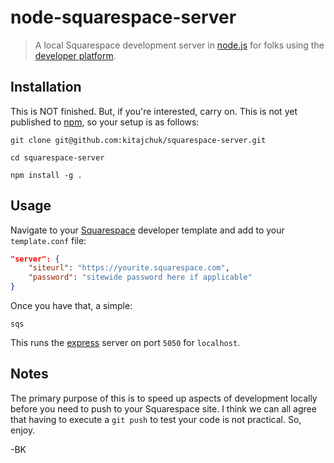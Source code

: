 node-squarespace-server
=======================

> A local Squarespace development server in [node.js](http://nodejs.org/) for folks using the [developer platform](http://developers.squarespace.com/get-started).


## Installation
This is NOT finished. But, if you're interested, carry on. This is not yet published to [npm](http://npmjs.org), so your setup is as follows:

```shell
git clone git@github.com:kitajchuk/squarespace-server.git

cd squarespace-server

npm install -g .
```



## Usage
Navigate to your [Squarespace](http://squarespace.com) developer template and add to your `template.conf` file:

```json
"server": {
    "siteurl": "https://yourite.squarespace.com",
    "password": "sitewide password here if applicable"
}
```

Once you have that, a simple:

```shell
sqs
```

This runs the [express](http://expressjs.com) server on port `5050` for `localhost`.



## Notes
The primary purpose of this is to speed up aspects of development locally before you need to push to your Squarespace site. I think we can all agree that having to execute a `git push` to test your code is not practical. So, enjoy.

-BK
